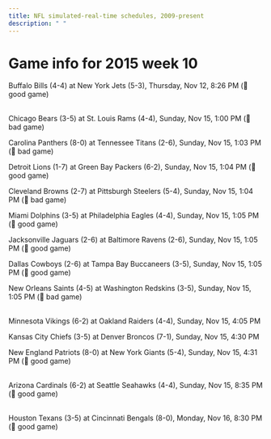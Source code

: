 ```yaml
---
title: NFL simulated-real-time schedules, 2009-present
description: " "
---
```


# Game info for 2015 week 10

Buffalo Bills (4-4) at New York Jets (5-3), Thursday, Nov 12, 8:26 PM (:football: good game)

<br/>Chicago Bears (3-5) at St. Louis Rams (4-4), Sunday, Nov 15, 1:00 PM (:red_circle: bad game)

Carolina Panthers (8-0) at Tennessee Titans (2-6), Sunday, Nov 15, 1:03 PM (:red_circle: bad game)

Detroit Lions (1-7) at Green Bay Packers (6-2), Sunday, Nov 15, 1:04 PM (:football: good game)

Cleveland Browns (2-7) at Pittsburgh Steelers (5-4), Sunday, Nov 15, 1:04 PM (:red_circle: bad game)

Miami Dolphins (3-5) at Philadelphia Eagles (4-4), Sunday, Nov 15, 1:05 PM (:football: good game)

Jacksonville Jaguars (2-6) at Baltimore Ravens (2-6), Sunday, Nov 15, 1:05 PM (:football: good game)

Dallas Cowboys (2-6) at Tampa Bay Buccaneers (3-5), Sunday, Nov 15, 1:05 PM (:football: good game)

New Orleans Saints (4-5) at Washington Redskins (3-5), Sunday, Nov 15, 1:05 PM (:red_circle: bad game)

<br/>Minnesota Vikings (6-2) at Oakland Raiders (4-4), Sunday, Nov 15, 4:05 PM

Kansas City Chiefs (3-5) at Denver Broncos (7-1), Sunday, Nov 15, 4:30 PM

New England Patriots (8-0) at New York Giants (5-4), Sunday, Nov 15, 4:31 PM (:football: good game)

<br/>Arizona Cardinals (6-2) at Seattle Seahawks (4-4), Sunday, Nov 15, 8:35 PM (:football: good game)

<br/>Houston Texans (3-5) at Cincinnati Bengals (8-0), Monday, Nov 16, 8:30 PM (:football: good game)

